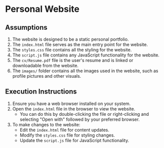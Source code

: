 # Personal Website

## Assumptions
1. The website is designed to be a static personal portfolio.
2. The `index.html` file serves as the main entry point for the website.
3. The `styles.css` file contains all the styling for the website.
4. The `script.js` file contains any JavaScript functionality for the website.
5. The `cv/Resume.pdf` file is the user's resume and is linked or downloadable from the website.
6. The `images/` folder contains all the images used in the website, such as profile pictures and other visuals.

## Execution Instructions
1. Ensure you have a web browser installed on your system.
2. Open the `index.html` file in the browser to view the website.
   - You can do this by double-clicking the file or right-clicking and selecting "Open with" followed by your preferred browser.
3. To make changes to the website:
   - Edit the `index.html` file for content updates.
   - Modify the `styles.css` file for styling changes.
   - Update the `script.js` file for JavaScript functionality.

